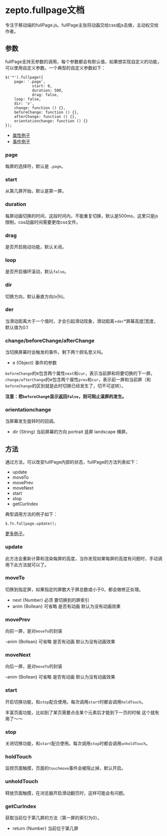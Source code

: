 # zepto.fullpage文档
专注于移动端的fullPage.js。fullPage主张将动画交给css或js去做，主动权交给作者。

## 参数
fullPage支持无参数的调用，每个参数都会有默认值，如果想实现自定义的功能，可以使用自定义参数。一个典型的自定义参数如下：

	$('*').fullpage({
		page: '.page',
                start: 0,
                duration: 500,
                drag: false,
		loop: false,
		dir: 'v',
        change: function () {},
        beforeChange: function () {},
        afterChange: function () {},
        orientationchange: function () {}
	});

- [属性例子](../demo/param.html)
- [事件例子](../demo/event.html)

### page
每屏的选择符，默认是 `.page`。

### start
从第几屏开始，默认是第一屏。

### duration
每屏动画切换的时间，这段时间内，不能重复切换，默认是500ms，这里只是js限制，css动画时间需要更改css文件。

### drag
是否开启拖动功能，默认关闭。

### loop
是否开启循环滚动，默认`false`。

### dir
切换方向，默认垂直方向(v|h)。

### der
当滑动距离大于一个值时，才会引起滑动现象，滑动距离=`der`*屏幕高度|宽度，默认值为0.1

### change/beforeChange/afterChange
当切换屏幕时会触发的事件。剩下两个顾名思义吗。

- e {Object} 事件的参数

`beforeChange`的e包含两个属性`next`和`cur`，表示当前屏和将要切换的下一屏。
`change/afterChange`的e包含两个属性`prev`和`cur`，表示前一屏和当前屏（和`beforeChange`的区别就是此时切换已经发生了，切不可逆转）。

**注意：若`beforeChang`e显示返回`false`，则可阻止滚屏的发生。**

### orientationchange
当屏幕发生旋转时的回调。

- dir {String} 当前屏幕的方向 portrait 竖屏 landscape 横屏。

## 方法
通过方法，可以改变fullPage内部的状态，fullPage的方法列表如下：

- update
- moveTo
- movePrev
- moveNext
- start
- stop
- getCurIndex

典型调用方法的例子如下：

	$.fn.fullpage.update();

[更多例子](../demo/method.html)。

### update
此方法会重新计算和渲染每屏的高度，当你发现如果每屏的高度有问题时，手动调用下此方法就可以了。

### moveTo
切换到指定屏，如果指定的屏数大于屏总数或小于0，都会做修正处理。

- next {Number} 必须 要切换到的屏索引
- anim {Bollean} 可省略 是否有动画 默认为没有动画效果

### movePrev
向前一屏，是对`moveTo`的封装

-anim {Bollean} 可省略 是否有动画 默认为没有动画效果

### moveNext
向后一屏，是对`moveTo`的封装

-anim {Bollean} 可省略 是否有动画 默认为没有动画效果

### start
开启切换功能，和`stop`配合使用。每次调用`start`时都会调用`holdTouch`。

丰富页面功能，比如到了某页需要点击某个元素后才能到下一页的时候 这个就有用了～～

### stop
关闭切换功能，和`start`配合使用。每次调用`stop`时都会调用`unholdTouch`。

### holdTouch
监控页面触摸，页面的`touchmove`事件会被阻止掉，默认开启。

### unholdTouch
释放页面触摸，在浏览器开启滑动翻页时，这样可能会有问题。

### getCurIndex
获取当前位于第几屏的方法（第一屏的索引为0）。

- return {Number} 当前位于第几屏
